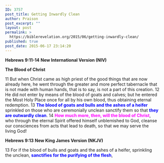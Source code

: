 ```yaml
---
ID: 3757
post_title: Getting Inwardly Clean
author: Praison
post_excerpt: ""
layout: post
permalink: >
  https://biblerevelation.org/2015/06/getting-inwardly-clean/
published: true
post_date: 2015-06-17 23:14:20
---
```

<strong>Hebrews 9:11-14</strong>
<strong> New International Version (NIV)</strong>

<strong>The Blood of Christ</strong>

11 But when Christ came as high priest of the good things that are now already here, he went through the greater and more perfect tabernacle that is not made with human hands, that is to say, is not a part of this creation.
12 He did not enter by means of the blood of goats and calves; but he entered the Most Holy Place once for all by his own blood, thus obtaining eternal redemption.
13 <span style="color: #0000ff;"><strong>The blood of goats and bulls and the ashes of a heifer</strong></span> sprinkled on those who are ceremonially unclean sanctify them so that <span style="color: #0000ff;"><strong>they are outwardly clean</strong></span>.
14 <span style="color: #ff00ff;"><strong>How much more, then, will the blood of Christ</strong></span>, who through the eternal Spirit offered himself unblemished to God, cleanse our consciences from acts that lead to death, so that we may serve the living God!

<strong>Hebrews 9:13</strong>
<strong> New King James Version (NKJV)</strong>

13 For if the blood of bulls and goats and the ashes of a heifer, sprinkling the unclean, <span style="color: #0000ff;"><strong>sanctifies for the purifying of the flesh</strong></span>,